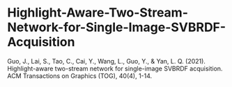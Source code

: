 # Highlight-Aware-Two-Stream-Network-for-Single-Image-SVBRDF-Acquisition
Guo, J., Lai, S., Tao, C., Cai, Y., Wang, L., Guo, Y., &amp; Yan, L. Q. (2021). Highlight-aware two-stream network for single-image SVBRDF acquisition. ACM Transactions on Graphics (TOG), 40(4), 1-14.
